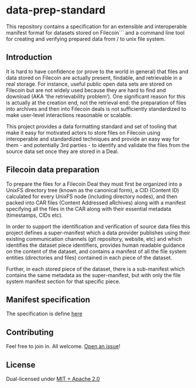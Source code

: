 # data-prep-standard

This repository contains a specification for an extensible and interoperable manifest format for datasets stored on Filecoin```
and a command line tool for creating and verifying prepared data from / to unix file system.

## Introduction

It is hard to have confidence (or prove to the world in general) that files and data stored
on Filecoin are actually present, findable, and retrievable in a real storage. For instance,
useful public open data sets are stored on Filecoin but are not widely used because they
are hard to find and download (AKA ‘the retrievability problem’). One significant reason for
this is actually at the creation end, not the retrieval end: the preparation of files into
archives and then into Filecoin deals is not sufficiently standardized to make user-level
interactions reasonable or scalable.

This project provides a data formatting standard and set of tooling that make it
easy for motivated actors to store files on Filecoin using interoperable and standardized
techniques and provide an easy way for them - and potentially 3rd parties - to identify
and validate the files from the source data set once they are stored in a Deal.

## Filecoin data preparation

To prepare the files for a Filecoin Deal they must first be organized into a UnixFS directory
tree (known as the canonical form), a CID (Content ID) calculated for every UnixFS node
(including directory nodes), and then packed into CAR files (Content Addressed aRchives)
along with a manifest specifying all the files in the CAR along with their essential metadata
(timestamps, CIDs etc).

In order to support the identification and verification of source data files this project
defines a super-manifest which a data provider publishes using their existing communication
channels (git repository, website, etc) and which identifies the dataset piece identifiers,
provides human readable guidance on the content of the dataset, and contains a manifest of
all the file system entities (directories and files) contained in each piece of the dataset.

Further, in each stored piece of the dataset, there is a sub-manifest which contains the
same metadata as the super-manifest, but with only the file system manifest section for that
specific piece.

## Manifest specification

The specification is define [here](./specification/README.md)

## Contributing

Feel free to join in. All welcome. [Open an issue](https://github.com/fidlabs/data-prep-standard/issues)!

## License

Dual-licensed under [MIT + Apache 2.0](https://github.com/...)